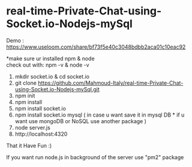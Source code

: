# real-time-Private-Chat-using-Socket.io-Nodejs-mySql 
      
Demo : https://www.useloom.com/share/bf73f5e40c3048bdbb2aca01c10eac92 
   
*make sure ur installed npm & node  
check out with: npm -v  & node -v   
       
1. mkdir socket.io & cd socket.io 
2. git clone https://github.com/Mahmoud-Italy/real-time-Private-Chat-using-Socket.io-Nodejs-mySql.git
3. npm init   
4. npm install       
5. npm install socket.io  
6. npm install socket.io mysql  ( in case u want save it in mysql DB * if u want use mongoDB or NoSQL use another package )    
7. node server.js  
8. http://localhost:4320  
 
That it Have Fun :) 
 
If you want run node.js in background of the server use "pm2" package   
 
